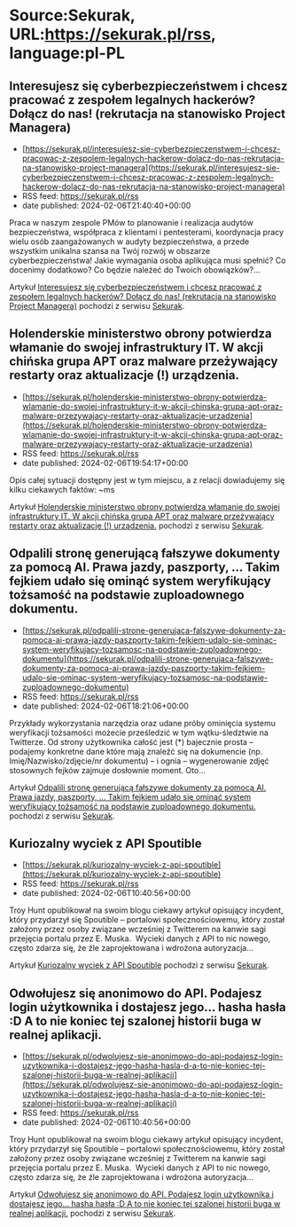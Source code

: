 # Source:Sekurak, URL:https://sekurak.pl/rss, language:pl-PL

## Interesujesz się cyberbezpieczeństwem i chcesz pracować z zespołem legalnych hackerów?  Dołącz do nas! (rekrutacja na stanowisko Project Managera)
 - [https://sekurak.pl/interesujesz-sie-cyberbezpieczenstwem-i-chcesz-pracowac-z-zespolem-legalnych-hackerow-dolacz-do-nas-rekrutacja-na-stanowisko-project-managera](https://sekurak.pl/interesujesz-sie-cyberbezpieczenstwem-i-chcesz-pracowac-z-zespolem-legalnych-hackerow-dolacz-do-nas-rekrutacja-na-stanowisko-project-managera)
 - RSS feed: https://sekurak.pl/rss
 - date published: 2024-02-06T21:40:40+00:00

<p>Praca w naszym zespole PMów to planowanie i realizacja audytów bezpieczeństwa, współpraca z klientami i pentesterami, koordynacja pracy wielu osób zaangażowanych w audyty bezpieczeństwa, a przede wszystkim unikalna szansa na Twój rozwój w obszarze cyberbezpieczeństwa! Jakie wymagania osoba aplikująca musi spełnić? Co docenimy dodatkowo? Co będzie należeć do Twoich obowiązków?...</p>
<p>Artykuł <a href="https://sekurak.pl/interesujesz-sie-cyberbezpieczenstwem-i-chcesz-pracowac-z-zespolem-legalnych-hackerow-dolacz-do-nas-rekrutacja-na-stanowisko-project-managera/" rel="nofollow">Interesujesz się cyberbezpieczeństwem i chcesz pracować z zespołem legalnych hackerów?  Dołącz do nas! (rekrutacja na stanowisko Project Managera)</a> pochodzi z serwisu <a href="https://sekurak.pl" rel="nofollow">Sekurak</a>.</p>

## Holenderskie ministerstwo obrony potwierdza włamanie do swojej infrastruktury IT. W akcji chińska grupa APT oraz malware przeżywający restarty oraz aktualizacje (!) urządzenia.
 - [https://sekurak.pl/holenderskie-ministerstwo-obrony-potwierdza-wlamanie-do-swojej-infrastruktury-it-w-akcji-chinska-grupa-apt-oraz-malware-przezywajacy-restarty-oraz-aktualizacje-urzadzenia](https://sekurak.pl/holenderskie-ministerstwo-obrony-potwierdza-wlamanie-do-swojej-infrastruktury-it-w-akcji-chinska-grupa-apt-oraz-malware-przezywajacy-restarty-oraz-aktualizacje-urzadzenia)
 - RSS feed: https://sekurak.pl/rss
 - date published: 2024-02-06T19:54:17+00:00

<p>Opis całej sytuacji dostępny jest w tym miejscu, a z relacji dowiadujemy się kilku ciekawych faktów: ~ms</p>
<p>Artykuł <a href="https://sekurak.pl/holenderskie-ministerstwo-obrony-potwierdza-wlamanie-do-swojej-infrastruktury-it-w-akcji-chinska-grupa-apt-oraz-malware-przezywajacy-restarty-oraz-aktualizacje-urzadzenia/" rel="nofollow">Holenderskie ministerstwo obrony potwierdza włamanie do swojej infrastruktury IT. W akcji chińska grupa APT oraz malware przeżywający restarty oraz aktualizacje (!) urządzenia.</a> pochodzi z serwisu <a href="https://sekurak.pl" rel="nofollow">Sekurak</a>.</p>

## Odpalili stronę generującą fałszywe dokumenty za pomocą AI. Prawa jazdy, paszporty, … Takim fejkiem udało się ominąć system weryfikujący tożsamość na podstawie zuploadownego dokumentu.
 - [https://sekurak.pl/odpalili-strone-generujaca-falszywe-dokumenty-za-pomoca-ai-prawa-jazdy-paszporty-takim-fejkiem-udalo-sie-ominac-system-weryfikujacy-tozsamosc-na-podstawie-zuploadownego-dokumentu](https://sekurak.pl/odpalili-strone-generujaca-falszywe-dokumenty-za-pomoca-ai-prawa-jazdy-paszporty-takim-fejkiem-udalo-sie-ominac-system-weryfikujacy-tozsamosc-na-podstawie-zuploadownego-dokumentu)
 - RSS feed: https://sekurak.pl/rss
 - date published: 2024-02-06T18:21:06+00:00

<p>Przykłady wykorzystania narzędzia oraz udane próby ominięcia systemu weryfikacji tożsamości możecie prześledzić w tym wątku-śledztwie na Twitterze. Od strony użytkownika całość jest (*) bajecznie prosta &#8211; podajemy konkretne dane które mają znaleźć się na dokumencie (np. Imię/Nazwisko/zdjęcie/nr dokumentu) &#8211; i ognia &#8211; wygenerowanie zdjęć stosownych fejków zajmuje dosłownie moment. Oto...</p>
<p>Artykuł <a href="https://sekurak.pl/odpalili-strone-generujaca-falszywe-dokumenty-za-pomoca-ai-prawa-jazdy-paszporty-takim-fejkiem-udalo-sie-ominac-system-weryfikujacy-tozsamosc-na-podstawie-zuploadownego-dokumentu/" rel="nofollow">Odpalili stronę generującą fałszywe dokumenty za pomocą AI. Prawa jazdy, paszporty, &#8230; Takim fejkiem udało się ominąć system weryfikujący tożsamość na podstawie zuploadownego dokumentu.</a> pochodzi z serwisu <a href="https://sekurak.pl" rel="nofollow">Sekurak</a>.</p>

## Kuriozalny wyciek z API Spoutible
 - [https://sekurak.pl/kuriozalny-wyciek-z-api-spoutible](https://sekurak.pl/kuriozalny-wyciek-z-api-spoutible)
 - RSS feed: https://sekurak.pl/rss
 - date published: 2024-02-06T10:40:56+00:00

<p>Troy Hunt opublikował na swoim blogu ciekawy artykuł opisujący incydent, który przydarzył się Spoutible – portalowi społecznościowemu, który został założony przez osoby związane wcześniej z Twitterem na kanwie sagi przejęcia portalu przez E. Muska.  Wycieki danych z API to nic nowego, często zdarza się, że źle zaprojektowana i wdrożona autoryzacja...</p>
<p>Artykuł <a href="https://sekurak.pl/kuriozalny-wyciek-z-api-spoutible/" rel="nofollow">Kuriozalny wyciek z API Spoutible</a> pochodzi z serwisu <a href="https://sekurak.pl" rel="nofollow">Sekurak</a>.</p>

## Odwołujesz się anonimowo do API. Podajesz login użytkownika i dostajesz jego… hasha hasła :D A to nie koniec tej szalonej historii buga w realnej aplikacji.
 - [https://sekurak.pl/odwolujesz-sie-anonimowo-do-api-podajesz-login-uzytkownika-i-dostajesz-jego-hasha-hasla-d-a-to-nie-koniec-tej-szalonej-historii-buga-w-realnej-aplikacji](https://sekurak.pl/odwolujesz-sie-anonimowo-do-api-podajesz-login-uzytkownika-i-dostajesz-jego-hasha-hasla-d-a-to-nie-koniec-tej-szalonej-historii-buga-w-realnej-aplikacji)
 - RSS feed: https://sekurak.pl/rss
 - date published: 2024-02-06T10:40:56+00:00

<p>Troy Hunt opublikował na swoim blogu ciekawy artykuł opisujący incydent, który przydarzył się Spoutible – portalowi społecznościowemu, który został założony przez osoby związane wcześniej z Twitterem na kanwie sagi przejęcia portalu przez E. Muska.&#160; Wycieki danych z API to nic nowego, często zdarza się, że źle zaprojektowana i wdrożona autoryzacja...</p>
<p>Artykuł <a href="https://sekurak.pl/odwolujesz-sie-anonimowo-do-api-podajesz-login-uzytkownika-i-dostajesz-jego-hasha-hasla-d-a-to-nie-koniec-tej-szalonej-historii-buga-w-realnej-aplikacji/" rel="nofollow">Odwołujesz się anonimowo do API. Podajesz login użytkownika i dostajesz jego&#8230; hasha hasła :D A to nie koniec tej szalonej historii buga w realnej aplikacji.</a> pochodzi z serwisu <a href="https://sekurak.pl" rel="nofollow">Sekurak</a>.</p>

